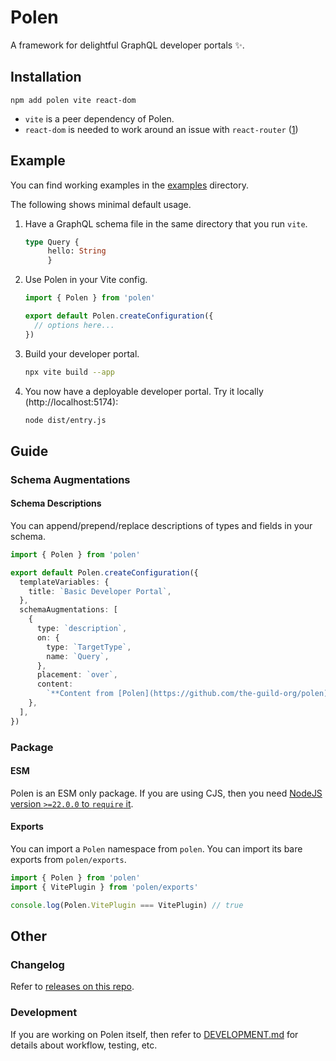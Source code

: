# Polen

A framework for delightful GraphQL developer portals ✨.

## Installation

```
npm add polen vite react-dom
```

- `vite` is a peer dependency of Polen.
- `react-dom` is needed to work around an issue with `react-router`
  ([1](https://github.com/the-guild-org/polen/pull/9#issuecomment-2801683840))

## Example

You can find working examples in the [examples](./examples) directory.

The following shows minimal default usage.

1. Have a GraphQL schema file in the same directory that you run `vite`.

   ```graphql
   type Query {
      	hello: String
    	}
   ```

2. Use Polen in your Vite config.

   ```ts
   import { Polen } from 'polen'

   export default Polen.createConfiguration({
     // options here...
   })
   ```

3. Build your developer portal.

   ```sh
   npx vite build --app
   ```

4. You now have a deployable developer portal. Try it locally
   (http://localhost:5174):

   ```sh
   node dist/entry.js
   ```

## Guide

### Schema Augmentations

#### Schema Descriptions

You can append/prepend/replace descriptions of types and fields in your schema.

```ts
import { Polen } from 'polen'

export default Polen.createConfiguration({
  templateVariables: {
    title: `Basic Developer Portal`,
  },
  schemaAugmentations: [
    {
      type: `description`,
      on: {
        type: `TargetType`,
        name: `Query`,
      },
      placement: `over`,
      content:
        `**Content from [Polen](https://github.com/the-guild-org/polen)**.`,
    },
  ],
})
```

### Package

#### ESM

Polen is an ESM only package. If you are using CJS, then you need
[NodeJS version `>=22.0.0` to `require` it](https://nodejs.org/api/modules.html#loading-ecmascript-modules-using-require).

#### Exports

You can import a `Polen` namespace from `polen`. You can import its bare exports
from `polen/exports`.

```ts
import { Polen } from 'polen'
import { VitePlugin } from 'polen/exports'

console.log(Polen.VitePlugin === VitePlugin) // true
```

## Other

### Changelog

Refer to
[releases on this repo](https://github.com/the-guild-org/polen/releases).

### Development

If you are working on Polen itself, then refer to
[DEVELOPMENT.md](./DEVELOPMENT.md) for details about workflow, testing, etc.
